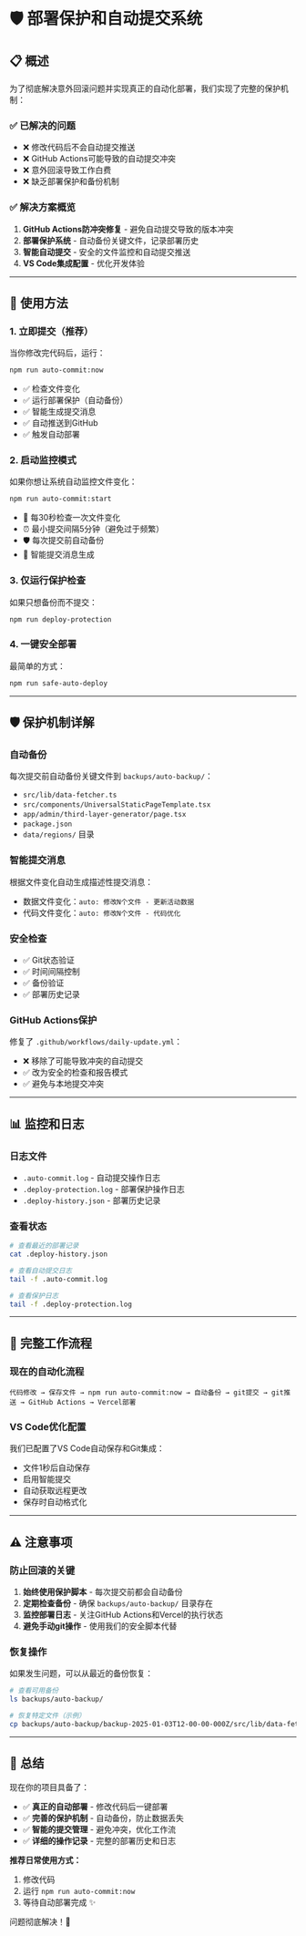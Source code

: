 # 🛡️ 部署保护和自动提交系统

## 📋 概述

为了彻底解决意外回滚问题并实现真正的自动化部署，我们实现了完整的保护机制：

### ✅ **已解决的问题**

- ❌ 修改代码后不会自动提交推送
- ❌ GitHub Actions可能导致的自动提交冲突
- ❌ 意外回滚导致工作白费
- ❌ 缺乏部署保护和备份机制

### ✅ **解决方案概览**

1. **GitHub Actions防冲突修复** - 避免自动提交导致的版本冲突
2. **部署保护系统** - 自动备份关键文件，记录部署历史
3. **智能自动提交** - 安全的文件监控和自动提交推送
4. **VS Code集成配置** - 优化开发体验

---

## 🚀 使用方法

### 1. **立即提交（推荐）**

当你修改完代码后，运行：

```bash
npm run auto-commit:now
```

- ✅ 检查文件变化
- ✅ 运行部署保护（自动备份）
- ✅ 智能生成提交消息
- ✅ 自动推送到GitHub
- ✅ 触发自动部署

### 2. **启动监控模式**

如果你想让系统自动监控文件变化：

```bash
npm run auto-commit:start
```

- 📅 每30秒检查一次文件变化
- ⏰ 最小提交间隔5分钟（避免过于频繁）
- 🛡️ 每次提交前自动备份
- 📝 智能提交消息生成

### 3. **仅运行保护检查**

如果只想备份而不提交：

```bash
npm run deploy-protection
```

### 4. **一键安全部署**

最简单的方式：

```bash
npm run safe-auto-deploy
```

---

## 🛡️ 保护机制详解

### **自动备份**

每次提交前自动备份关键文件到 `backups/auto-backup/`：

- `src/lib/data-fetcher.ts`
- `src/components/UniversalStaticPageTemplate.tsx`
- `app/admin/third-layer-generator/page.tsx`
- `package.json`
- `data/regions/` 目录

### **智能提交消息**

根据文件变化自动生成描述性提交消息：

- 数据文件变化：`auto: 修改N个文件 - 更新活动数据`
- 代码文件变化：`auto: 修改N个文件 - 代码优化`

### **安全检查**

- ✅ Git状态验证
- ✅ 时间间隔控制
- ✅ 备份验证
- ✅ 部署历史记录

### **GitHub Actions保护**

修复了 `.github/workflows/daily-update.yml`：

- ❌ 移除了可能导致冲突的自动提交
- ✅ 改为安全的检查和报告模式
- ✅ 避免与本地提交冲突

---

## 📊 监控和日志

### **日志文件**

- `.auto-commit.log` - 自动提交操作日志
- `.deploy-protection.log` - 部署保护操作日志
- `.deploy-history.json` - 部署历史记录

### **查看状态**

```bash
# 查看最近的部署记录
cat .deploy-history.json

# 查看自动提交日志
tail -f .auto-commit.log

# 查看保护日志
tail -f .deploy-protection.log
```

---

## 🎯 完整工作流程

### **现在的自动化流程**

```
代码修改 → 保存文件 → npm run auto-commit:now → 自动备份 → git提交 → git推送 → GitHub Actions → Vercel部署
```

### **VS Code优化配置**

我们已配置了VS Code自动保存和Git集成：

- 文件1秒后自动保存
- 启用智能提交
- 自动获取远程更改
- 保存时自动格式化

---

## ⚠️ 注意事项

### **防止回滚的关键**

1. **始终使用保护脚本** - 每次提交前都会自动备份
2. **定期检查备份** - 确保 `backups/auto-backup/` 目录存在
3. **监控部署日志** - 关注GitHub Actions和Vercel的执行状态
4. **避免手动git操作** - 使用我们的安全脚本代替

### **恢复操作**

如果发生问题，可以从最近的备份恢复：

```bash
# 查看可用备份
ls backups/auto-backup/

# 恢复特定文件（示例）
cp backups/auto-backup/backup-2025-01-03T12-00-00-000Z/src/lib/data-fetcher.ts src/lib/
```

---

## 🎉 总结

现在你的项目具备了：

- ✅ **真正的自动部署** - 修改代码后一键部署
- ✅ **完善的保护机制** - 自动备份，防止数据丢失
- ✅ **智能的提交管理** - 避免冲突，优化工作流
- ✅ **详细的操作记录** - 完整的部署历史和日志

**推荐日常使用方式：**

1. 修改代码
2. 运行 `npm run auto-commit:now`
3. 等待自动部署完成 ✨

问题彻底解决！🎊
